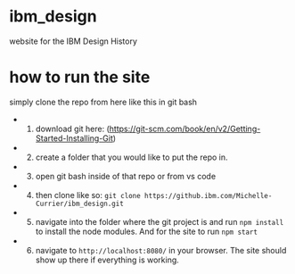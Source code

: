 # ibm_design
website for the IBM Design History

# how to run the site
simply clone the repo from here like this in git bash
- 1) download git here: (https://git-scm.com/book/en/v2/Getting-Started-Installing-Git)
- 2) create a folder that you would like to put the repo in.
- 3) open git bash inside of that repo or from vs code 
- 4) then clone like so:
     ```git clone https://github.ibm.com/Michelle-Currier/ibm_design.git``` 
- 5) navigate into the folder where the git project is and run ```npm install``` to install the node modules. And for the site to run ```npm start```
- 6) navigate to ```http://localhost:8080/``` in your browser. The site should show up there if everything is working.
